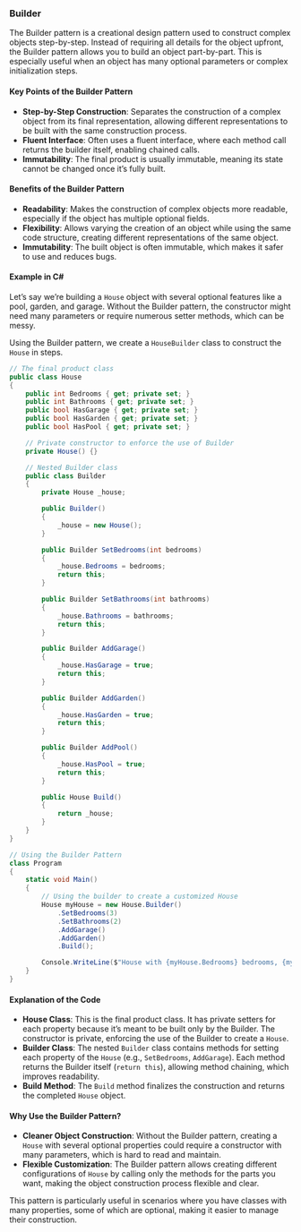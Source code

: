 ### Builder

The Builder pattern is a creational design pattern used to construct complex objects step-by-step. Instead of requiring all details for the object upfront, the Builder pattern allows you to build an object part-by-part. This is especially useful when an object has many optional parameters or complex initialization steps.

#### Key Points of the Builder Pattern

- **Step-by-Step Construction**: Separates the construction of a complex object from its final representation, allowing different representations to be built with the same construction process.
- **Fluent Interface**: Often uses a fluent interface, where each method call returns the builder itself, enabling chained calls.
- **Immutability**: The final product is usually immutable, meaning its state cannot be changed once it’s fully built.

#### Benefits of the Builder Pattern

- **Readability**: Makes the construction of complex objects more readable, especially if the object has multiple optional fields.
- **Flexibility**: Allows varying the creation of an object while using the same code structure, creating different representations of the same object.
- **Immutability**: The built object is often immutable, which makes it safer to use and reduces bugs.

#### Example in C#

Let’s say we’re building a `House` object with several optional features like a pool, garden, and garage. Without the Builder pattern, the constructor might need many parameters or require numerous setter methods, which can be messy.

Using the Builder pattern, we create a `HouseBuilder` class to construct the `House` in steps.

```csharp
// The final product class
public class House
{
    public int Bedrooms { get; private set; }
    public int Bathrooms { get; private set; }
    public bool HasGarage { get; private set; }
    public bool HasGarden { get; private set; }
    public bool HasPool { get; private set; }

    // Private constructor to enforce the use of Builder
    private House() {}

    // Nested Builder class
    public class Builder
    {
        private House _house;

        public Builder()
        {
            _house = new House();
        }

        public Builder SetBedrooms(int bedrooms)
        {
            _house.Bedrooms = bedrooms;
            return this;
        }

        public Builder SetBathrooms(int bathrooms)
        {
            _house.Bathrooms = bathrooms;
            return this;
        }

        public Builder AddGarage()
        {
            _house.HasGarage = true;
            return this;
        }

        public Builder AddGarden()
        {
            _house.HasGarden = true;
            return this;
        }

        public Builder AddPool()
        {
            _house.HasPool = true;
            return this;
        }

        public House Build()
        {
            return _house;
        }
    }
}

// Using the Builder Pattern
class Program
{
    static void Main()
    {
        // Using the builder to create a customized House
        House myHouse = new House.Builder()
            .SetBedrooms(3)
            .SetBathrooms(2)
            .AddGarage()
            .AddGarden()
            .Build();

        Console.WriteLine($"House with {myHouse.Bedrooms} bedrooms, {myHouse.Bathrooms} bathrooms, Garage: {myHouse.HasGarage}, Garden: {myHouse.HasGarden}, Pool: {myHouse.HasPool}");
    }
}
```

#### Explanation of the Code

- **House Class**: This is the final product class. It has private setters for each property because it’s meant to be built only by the Builder. The constructor is private, enforcing the use of the Builder to create a `House`.
- **Builder Class**: The nested `Builder` class contains methods for setting each property of the `House` (e.g., `SetBedrooms`, `AddGarage`). Each method returns the Builder itself (`return this`), allowing method chaining, which improves readability.
- **Build Method**: The `Build` method finalizes the construction and returns the completed `House` object.

#### Why Use the Builder Pattern?

- **Cleaner Object Construction**: Without the Builder pattern, creating a `House` with several optional properties could require a constructor with many parameters, which is hard to read and maintain.
- **Flexible Customization**: The Builder pattern allows creating different configurations of `House` by calling only the methods for the parts you want, making the object construction process flexible and clear.

This pattern is particularly useful in scenarios where you have classes with many properties, some of which are optional, making it easier to manage their construction.
